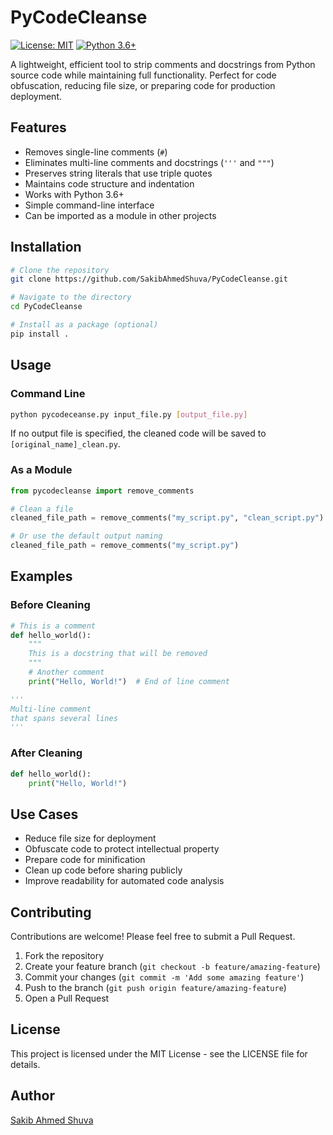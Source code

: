 # PyCodeCleanse

[![License: MIT](https://img.shields.io/badge/License-MIT-blue.svg)](https://opensource.org/licenses/MIT)
[![Python 3.6+](https://img.shields.io/badge/python-3.6+-blue.svg)](https://www.python.org/downloads/)

A lightweight, efficient tool to strip comments and docstrings from Python source code while maintaining full functionality. Perfect for code obfuscation, reducing file size, or preparing code for production deployment.

## Features

- Removes single-line comments (`#`)
- Eliminates multi-line comments and docstrings (`'''` and `"""`)
- Preserves string literals that use triple quotes
- Maintains code structure and indentation
- Works with Python 3.6+
- Simple command-line interface
- Can be imported as a module in other projects

## Installation

```bash
# Clone the repository
git clone https://github.com/SakibAhmedShuva/PyCodeCleanse.git

# Navigate to the directory
cd PyCodeCleanse

# Install as a package (optional)
pip install .
```

## Usage

### Command Line

```bash
python pycodeceanse.py input_file.py [output_file.py]
```

If no output file is specified, the cleaned code will be saved to `[original_name]_clean.py`.

### As a Module

```python
from pycodecleanse import remove_comments

# Clean a file
cleaned_file_path = remove_comments("my_script.py", "clean_script.py")

# Or use the default output naming
cleaned_file_path = remove_comments("my_script.py")
```

## Examples

### Before Cleaning

```python
# This is a comment
def hello_world():
    """
    This is a docstring that will be removed
    """
    # Another comment
    print("Hello, World!")  # End of line comment

'''
Multi-line comment
that spans several lines
'''
```

### After Cleaning

```python
def hello_world():
    print("Hello, World!")
```

## Use Cases

- Reduce file size for deployment
- Obfuscate code to protect intellectual property
- Prepare code for minification
- Clean up code before sharing publicly
- Improve readability for automated code analysis

## Contributing

Contributions are welcome! Please feel free to submit a Pull Request.

1. Fork the repository
2. Create your feature branch (`git checkout -b feature/amazing-feature`)
3. Commit your changes (`git commit -m 'Add some amazing feature'`)
4. Push to the branch (`git push origin feature/amazing-feature`)
5. Open a Pull Request

## License

This project is licensed under the MIT License - see the LICENSE file for details.

## Author

[Sakib Ahmed Shuva](https://github.com/SakibAhmedShuva)

